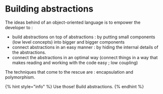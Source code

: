# Building abstractions

The ideas behind of an object-oriented language is to empower the developer to :

* build abstractions on top of abstractions : by putting small components \(low level concepts\) into bigger and bigger components
* connect abstractions in an easy manner : by hiding the internal details of the abstractions.
* connect the abstractions in an optimal way \(connect things in a way that makes reading and working with the code easy ; low coupling\) 

The techniques that come to the rescue are : encapsulation and polymorphism.

{% hint style="info" %}
Use those! Build abstractions.
{% endhint %}



